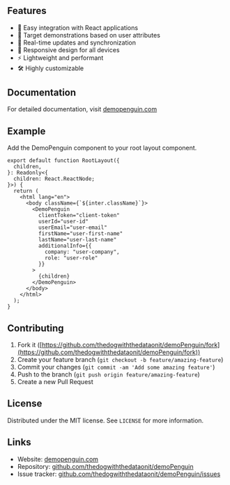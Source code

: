 #

## Features

- 🚀 Easy integration with React applications
- 🎯 Target demonstrations based on user attributes
- 🔄 Real-time updates and synchronization
- 📱 Responsive design for all devices
- ⚡ Lightweight and performant
- 🛠️ Highly customizable

## Documentation

For detailed documentation, visit [demopenguin.com](https://demopenguin.com)

## Example
Add the DemoPenguin component to your root layout component.

```tsx
export default function RootLayout({
  children,
}: Readonly<{
  children: React.ReactNode;
}>) {
  return (
    <html lang="en">
      <body className={`${inter.className}`}>
        <DemoPenguin
          clientToken="client-token"
          userId="user-id"
          userEmail="user-email"
          firstName="user-first-name"
          lastName="user-last-name"
          additionalInfo={{
            company: "user-company",
            role: "user-role"
          }}
        >
          {children}
        </DemoPenguin>
      </body>
    </html>
  );
}
```

## Contributing

1. Fork it ([https://github.com/thedogwiththedataonit/demoPenguin/fork](https://github.com/thedogwiththedataonit/demoPenguin/fork))
2. Create your feature branch (`git checkout -b feature/amazing-feature`)
3. Commit your changes (`git commit -am 'Add some amazing feature'`)
4. Push to the branch (`git push origin feature/amazing-feature`)
5. Create a new Pull Request

## License

Distributed under the MIT license. See `LICENSE` for more information.

## Links

- Website: [demopenguin.com](https://demopenguin.com)
- Repository: [github.com/thedogwiththedataonit/demoPenguin](https://github.com/thedogwiththedataonit/demoPenguin)
- Issue tracker: [github.com/thedogwiththedataonit/demoPenguin/issues](https://github.com/thedogwiththedataonit/demoPenguin/issues)

[npm-image]: https://demopenguin.com/penguin-walking.gif
[npm-url]: https://npmjs.org/package/demo-penguin
[npm-downloads]: https://img.shields.io/npm/dm/demo-penguin.svg?style=flat-square

